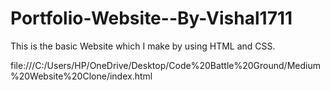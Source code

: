 # Portfolio-Website--By-Vishal1711
 This is the basic Website which I make by using HTML and CSS.


 file:///C:/Users/HP/OneDrive/Desktop/Code%20Battle%20Ground/Medium%20Website%20Clone/index.html
